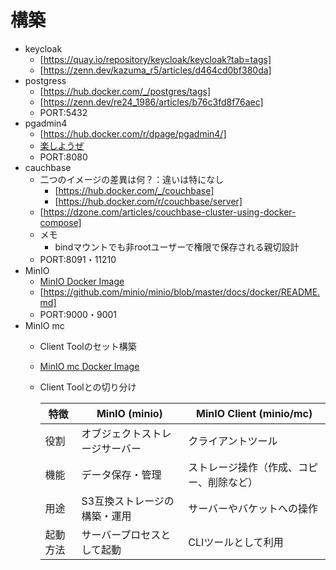 # 構築

- keycloak
  - [https://quay.io/repository/keycloak/keycloak?tab=tags]
  - [https://zenn.dev/kazuma_r5/articles/d464cd0bf380da]
- postgress
  - [https://hub.docker.com/_/postgres/tags]
  - [https://zenn.dev/re24_1986/articles/b76c3fd8f76aec]
  - PORT:5432
- pgadmin4
  - [https://hub.docker.com/r/dpage/pgadmin4/]
  - [楽しようぜ](https://zenn.dev/onozaty/articles/postgresql-pgadmin-container)
  - PORT:8080
- cauchbase
  - 二つのイメージの差異は何？：違いは特になし
    - [https://hub.docker.com/_/couchbase]
    - [https://hub.docker.com/r/couchbase/server]
  - [https://dzone.com/articles/couchbase-cluster-using-docker-compose]
  - メモ
    - bindマウントでも非rootユーザーで権限で保存される親切設計
  - PORT:8091・11210
- MinIO
  - [MinIO Docker Image](https://hub.docker.com/r/minio/minio)
  - [https://github.com/minio/minio/blob/master/docs/docker/README.md]
  - PORT:9000・9001
- MinIO mc
  - Client Toolのセット構築
  - [MinIO mc Docker Image](https://hub.docker.com/r/minio/mc)
  - Client Toolとの切り分け

    | 特徴     | MinIO (minio)                  | MinIO Client (minio/mc)                  |
    | -------- | ------------------------------ | ---------------------------------------- |
    | 役割     | オブジェクトストレージサーバー | クライアントツール                       |
    | 機能     | データ保存・管理               | ストレージ操作（作成、コピー、削除など） |
    | 用途     | S3互換ストレージの構築・運用   | サーバーやバケットへの操作               |
    | 起動方法 | サーバープロセスとして起動     | CLIツールとして利用                      |
